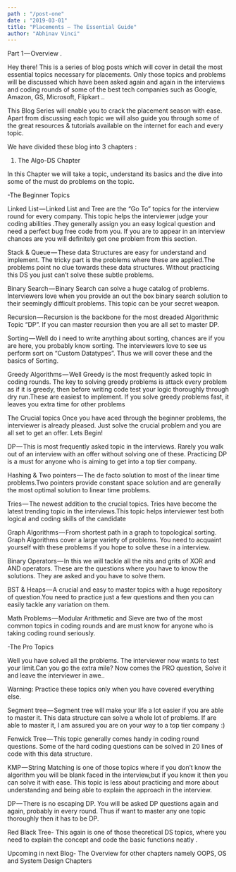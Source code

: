 ```yaml
---
path : "/post-one"
date : "2019-03-01"
title: "Placements — The Essential Guide"
author: "Abhinav Vinci"
---
```


Part 1 — Overview .

Hey there! This is a series of blog posts which will cover in detail the most essential topics necessary for placements. Only those topics and problems will be discussed which have been asked again and again in the interviews and coding rounds of some of the best tech companies such as Google, Amazon, GS, Microsoft, Flipkart ..

This Blog Series will enable you to crack the placement season with ease. Apart from discussing each topic we will also guide you through some of the great resources & tutorials available on the internet for each and every topic.

We have divided these blog into 3 chapters :

1) The Algo-DS Chapter

In this Chapter we will take a topic, understand its basics and the dive into some of the must do problems on the topic.

-The Beginner Topics

Linked List — Linked List and Tree are the “Go To” topics for the interview round for every company. This topic helps the interviewer judge your coding abilities .They generally assign you an easy logical question and need a perfect bug free code from you. If you are to appear in an interview chances are you will definitely get one problem from this section.

Stack & Queue — These data Structures are easy for understand and implement. The tricky part is the problems where these are applied.The problems point no clue towards these data structures. Without practicing this DS you just can’t solve these subtle problems.

Binary Search — Binary Search can solve a huge catalog of problems. Interviewers love when you provide an out the box binary search solution to their seemingly difficult problems. This topic can be your secret weapon.

Recursion — Recursion is the backbone for the most dreaded Algorithmic Topic “DP”. If you can master recursion then you are all set to master DP.

Sorting — Well do i need to write anything about sorting, chances are if you are here, you probably know sorting. The interviewers love to see us perform sort on “Custom Datatypes”. Thus we will cover these and the basics of Sorting.

Greedy Algorithms — Well Greedy is the most frequently asked topic in coding rounds. The key to solving greedy problems is attack every problem as if it is greedy, then before writing code test your logic thoroughly through dry run.These are easiest to implement. If you solve greedy problems fast, it leaves you extra time for other problems

The Crucial topics
Once you have aced through the beginner problems, the interviewer is already pleased. Just solve the crucial problem and you are all set to get an offer. Lets Begin!

DP — This is most frequently asked topic in the interviews. Rarely you walk out of an interview with an offer without solving one of these. Practicing DP is a must for anyone who is aiming to get into a top tier company.

Hashing & Two pointers — The de facto solution to most of the linear time problems.Two pointers provide constant space solution and are generally the most optimal solution to linear time problems.

Tries — The newest addition to the crucial topics. Tries have become the latest trending topic in the interviews.This topic helps interviewer test both logical and coding skills of the candidate

Graph Algorithms — From shortest path in a graph to topological sorting. Graph Algorithms cover a large variety of problems. You need to acquaint yourself with these problems if you hope to solve these in a interview.

Binary Operators — In this we will tackle all the nits and grits of XOR and AND operators. These are the questions where you have to know the solutions. They are asked and you have to solve them.

BST & Heaps — A crucial and easy to master topics with a huge repository of question.You need to practice just a few questions and then you can easily tackle any variation on them.

Math Problems — Modular Arithmetic and Sieve are two of the most common topics in coding rounds and are must know for anyone who is taking coding round seriously.

-The Pro Topics

Well you have solved all the problems. The interviewer now wants to test your limit.Can you go the extra mile? Now comes the PRO question, Solve it and leave the interviewer in awe..

Warning: Practice these topics only when you have covered everything else.

Segment tree — Segment tree will make your life a lot easier if you are able to master it. This data structure can solve a whole lot of problems. If are able to master it, I am assured you are on your way to a top tier company :)

Fenwick Tree — This topic generally comes handy in coding round questions. Some of the hard coding questions can be solved in 20 lines of code with this data structure.

KMP — String Matching is one of those topics where if you don’t know the algorithm you will be blank faced in the interview,but if you know it then you can solve it with ease. This topic is less about practicing and more about understanding and being able to explain the approach in the interview.

DP — There is no escaping DP. You will be asked DP questions again and again, probably in every round. Thus if want to master any one topic thoroughly then it has to be DP.

Red Black Tree- This again is one of those theoretical DS topics, where you need to explain the concept and code the basic functions neatly .

Upcoming in next Blog- The Overview for other chapters namely OOPS, OS and System Design Chapters
